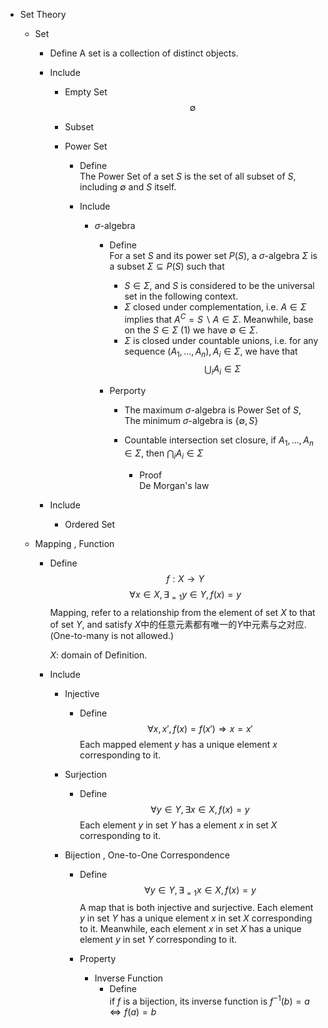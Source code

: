 * Set Theory
  * Set
    - Define
      A set is a collection of distinct objects.

    - Include
      * Empty Set
        $$\emptyset$$

      * Subset

      * Power Set
        - Define  
          The Power Set of a set $S$ is the set of all subset of $S$, including $\emptyset$ and $S$ itself.

        - Include
          * $\sigma$-algebra
            - Define  
              For a set $S$ and its power set $P(S)$, a $\sigma$-algebra $\Sigma$ is a subset $\Sigma \subseteq P(S)$ such that
              - $S \in \Sigma$, and $S$ is considered to be the universal set in the following context.
              - $\Sigma$ closed under complementation, i.e. $A \in \Sigma$ implies that $A^C = S \backslash A \in \Sigma$. Meanwhile, base on the $S \in \Sigma$ (1) we have $\emptyset \in \Sigma$. 
              - $\Sigma$ is closed under countable unions, i.e. for any sequence $(A_1, ..., A_n), A_i \in \Sigma$, we have that 
                $$\bigcup_i A_i \in \Sigma$$

            - Perporty
              - The maximum $\sigma$-algebra is Power Set of $S$,  
                The minimum $\sigma$-algebra is $\{\emptyset, S\}$

              - Countable intersection set closure, if $A_1, ... , A_n \in Σ$, then $\bigcap_i A_i  \in Σ$
                - Proof  
                  De Morgan's law

    - Include
      * Ordered Set

  * Mapping , Function
    - Define  
      $$f: X \to Y$$
      $$\forall x \in X, \exists_{= 1} y \in Y, f(x) = y$$
      Mapping, refer to a relationship from the element of set $X$ to that of set $Y$, and satisfy $X$中的任意元素都有唯一的$Y$中元素与之对应. (One-to-many is not allowed.)

      $X$: domain of Definition.

    - Include
      * Injective
        - Define  
          $$\forall x, x', f(x) = f(x') \Rightarrow x = x'$$
          Each mapped element $y$ has a unique element $x$ corresponding to it.

      * Surjection
        - Define
          $$\forall y \in Y, \exists x \in X, f(x) = y$$
          Each element $y$ in set $Y$ has a element $x$ in set $X$ corresponding to it.

      * Bijection , One-to-One Correspondence
        - Define
          $$\forall y \in Y, \exists_{= 1} x \in X, f(x) = y$$
          A map that is both injective and surjective. Each element $y$ in set $Y$ has a unique element $x$ in set $X$ corresponding to it. Meanwhile, each element $x$ in set $X$ has a unique element $y$ in set $Y$ corresponding to it.

        - Property
          * Inverse Function
            - Define  
              if $f$ is a bijection, its inverse function is $f^{-1}(b) = a \Leftrightarrow f(a) = b$
